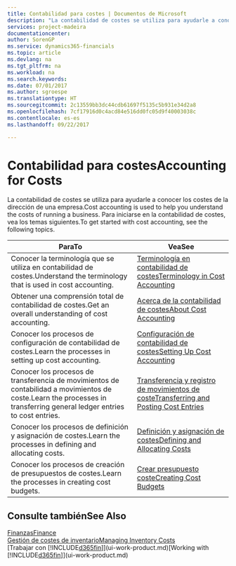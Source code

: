 ```yaml
---
title: Contabilidad para costes | Documentos de Microsoft
description: "La contabilidad de costes se utiliza para ayudarle a conocer los costes de la dirección de una empresa. Para iniciarse en la contabilidad de costes, vea los temas siguientes."
services: project-madeira
documentationcenter: 
author: SorenGP
ms.service: dynamics365-financials
ms.topic: article
ms.devlang: na
ms.tgt_pltfrm: na
ms.workload: na
ms.search.keywords: 
ms.date: 07/01/2017
ms.author: sgroespe
ms.translationtype: HT
ms.sourcegitcommit: 2c13559bb3dc44cdb61697f5135c5b931e34d2a8
ms.openlocfilehash: 7cf17916d0c4acd84e516dd0fc05d9f40003038c
ms.contentlocale: es-es
ms.lasthandoff: 09/22/2017

---
```

# <a name="accounting-for-costs"></a><span data-ttu-id="4dd8d-104">Contabilidad para costes</span><span class="sxs-lookup"><span data-stu-id="4dd8d-104">Accounting for Costs</span></span>
<span data-ttu-id="4dd8d-105">La contabilidad de costes se utiliza para ayudarle a conocer los costes de la dirección de una empresa.</span><span class="sxs-lookup"><span data-stu-id="4dd8d-105">Cost accounting is used to help you understand the costs of running a business.</span></span> <span data-ttu-id="4dd8d-106">Para iniciarse en la contabilidad de costes, vea los temas siguientes.</span><span class="sxs-lookup"><span data-stu-id="4dd8d-106">To get started with cost accounting, see the following topics.</span></span>  

|<span data-ttu-id="4dd8d-107">Para</span><span class="sxs-lookup"><span data-stu-id="4dd8d-107">To</span></span>|<span data-ttu-id="4dd8d-108">Vea</span><span class="sxs-lookup"><span data-stu-id="4dd8d-108">See</span></span>|  
|--------|---------|  
|<span data-ttu-id="4dd8d-109">Conocer la terminología que se utiliza en contabilidad de costes.</span><span class="sxs-lookup"><span data-stu-id="4dd8d-109">Understand the terminology that is used in cost accounting.</span></span>|[<span data-ttu-id="4dd8d-110">Terminología en contabilidad de costes</span><span class="sxs-lookup"><span data-stu-id="4dd8d-110">Terminology in Cost Accounting</span></span>](finance-terminology-in-cost-accounting.md)|  
|<span data-ttu-id="4dd8d-111">Obtener una comprensión total de contabilidad de costes.</span><span class="sxs-lookup"><span data-stu-id="4dd8d-111">Get an overall understanding of cost accounting.</span></span>|[<span data-ttu-id="4dd8d-112">Acerca de la contabilidad de costes</span><span class="sxs-lookup"><span data-stu-id="4dd8d-112">About Cost Accounting</span></span>](finance-about-cost-accounting.md)|  
|<span data-ttu-id="4dd8d-113">Conocer los procesos de configuración de contabilidad de costes.</span><span class="sxs-lookup"><span data-stu-id="4dd8d-113">Learn the processes in setting up cost accounting.</span></span>|[<span data-ttu-id="4dd8d-114">Configuración de contabilidad de costes</span><span class="sxs-lookup"><span data-stu-id="4dd8d-114">Setting Up Cost Accounting</span></span>](finance-set-up-cost-accounting.md)|  
|<span data-ttu-id="4dd8d-115">Conocer los procesos de transferencia de movimientos de contabilidad a movimientos de coste.</span><span class="sxs-lookup"><span data-stu-id="4dd8d-115">Learn the processes in transferring general ledger entries to cost entries.</span></span>|[<span data-ttu-id="4dd8d-116">Transferencia y registro de movimientos de coste</span><span class="sxs-lookup"><span data-stu-id="4dd8d-116">Transferring and Posting Cost Entries</span></span>](finance-transfer-and-post-cost-entries.md)|  
|<span data-ttu-id="4dd8d-117">Conocer los procesos de definición y asignación de costes.</span><span class="sxs-lookup"><span data-stu-id="4dd8d-117">Learn the processes in defining and allocating costs.</span></span>|[<span data-ttu-id="4dd8d-118">Definición y asignación de costes</span><span class="sxs-lookup"><span data-stu-id="4dd8d-118">Defining and Allocating Costs</span></span>](finance-define-and-allocate-costs.md)|  
|<span data-ttu-id="4dd8d-119">Conocer los procesos de creación de presupuestos de costes.</span><span class="sxs-lookup"><span data-stu-id="4dd8d-119">Learn the processes in creating cost budgets.</span></span>|[<span data-ttu-id="4dd8d-120">Crear presupuesto coste</span><span class="sxs-lookup"><span data-stu-id="4dd8d-120">Creating Cost Budgets</span></span>](finance-create-cost-budgets.md)|  

## <a name="see-also"></a><span data-ttu-id="4dd8d-121">Consulte también</span><span class="sxs-lookup"><span data-stu-id="4dd8d-121">See Also</span></span>  
[<span data-ttu-id="4dd8d-122">Finanzas</span><span class="sxs-lookup"><span data-stu-id="4dd8d-122">Finance</span></span>](finance.md)  
[<span data-ttu-id="4dd8d-123">Gestión de costes de inventario</span><span class="sxs-lookup"><span data-stu-id="4dd8d-123">Managing Inventory Costs</span></span>](finance-manage-inventory-costs.md)  
<span data-ttu-id="4dd8d-124">[Trabajar con [!INCLUDE[d365fin](includes/d365fin_md.md)]](ui-work-product.md)</span><span class="sxs-lookup"><span data-stu-id="4dd8d-124">[Working with [!INCLUDE[d365fin](includes/d365fin_md.md)]](ui-work-product.md)</span></span>

